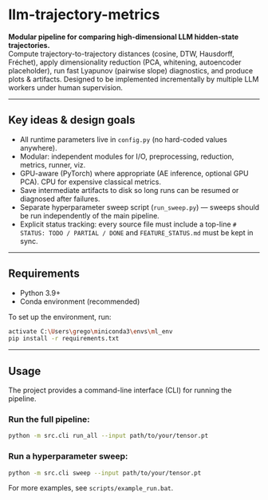# llm-trajectory-metrics

**Modular pipeline for comparing high-dimensional LLM hidden-state trajectories.**  
Compute trajectory-to-trajectory distances (cosine, DTW, Hausdorff, Fréchet), apply dimensionality reduction (PCA, whitening, autoencoder placeholder), run fast Lyapunov (pairwise slope) diagnostics, and produce plots & artifacts. Designed to be implemented incrementally by multiple LLM workers under human supervision.

---

## Key ideas & design goals
- All runtime parameters live in `config.py` (no hard-coded values anywhere).  
- Modular: independent modules for I/O, preprocessing, reduction, metrics, runner, viz.  
- GPU-aware (PyTorch) where appropriate (AE inference, optional GPU PCA). CPU for expensive classical metrics.  
- Save intermediate artifacts to disk so long runs can be resumed or diagnosed after failures.  
- Separate hyperparameter sweep script (`run_sweep.py`) — sweeps should be run independently of the main pipeline.  
- Explicit status tracking: every source file must include a top-line `# STATUS: TODO / PARTIAL / DONE` and `FEATURE_STATUS.md` must be kept in sync.

---

## Requirements
- Python 3.9+
- Conda environment (recommended)

To set up the environment, run:
```bash
activate C:\Users\grego\miniconda3\envs\ml_env
pip install -r requirements.txt
```

---

## Usage

The project provides a command-line interface (CLI) for running the pipeline.

### Run the full pipeline:
```bash
python -m src.cli run_all --input path/to/your/tensor.pt
```

### Run a hyperparameter sweep:
```bash
python -m src.cli sweep --input path/to/your/tensor.pt
```

For more examples, see `scripts/example_run.bat`.